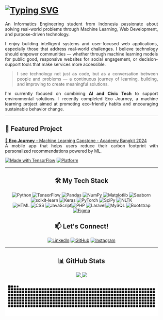 <!-- Intro -->
<div align="justify">

# [![Typing SVG](https://readme-typing-svg.demolab.com?font=Fira+Code&weight=600&pause=1000&color=F7F6F1&width=435&lines=Hi+%F0%9F%91%8B%F0%9F%8F%BB%2C++I+am+Azhar)](https://git.io/typing-svg)

An Informatics Engineering student from Indonesia passionate about solving real-world problems through Machine Learning, Web Development, and purpose-driven technology.

I enjoy building intelligent systems and user-focused web applications, especially those that address real-world challenges. I believe technology should empower communities — whether through machine learning models for public good, responsive websites for social engagement, or decision-support tools that make services more accessible.

> I see technology not just as code, but as a conversation between people and problems — a continuous journey of learning, building, and improving to create meaningful solutions.

I'm currently focused on combining **AI and Civic Tech** to support environmental solutions. I recently completed Eco Journey, a machine learning project aimed at promoting eco-friendly habits and encouraging sustainable behavior change.

</div>

---

<!-- Social connections -->
<div align="justify">
  
## 🚀 Featured Project

[**🌱 Eco Journey** – Machine Learning Capstone - Academy Bangkit 2024](https://github.com/EcoJourney-Bangkit-Capstone)  
A mobile app that helps users reduce their carbon footprint with personalized recommendations powered by ML.

[![Made with TensorFlow](https://img.shields.io/badge/Made%20with-TensorFlow-orange?style=flat&logo=tensorflow)](https://www.tensorflow.org/)  [![Platform](https://img.shields.io/badge/Platform-Android-blue?style=flat&logo=android)](https://developer.android.com/studio?hl=id)

</div>

---

<!-- Tech Stack -->
<div align="center">
  
## 🛠 My Tech Stack

![Python](https://img.shields.io/badge/Python-%233776AB?style=for-the-badge&logo=python&logoColor=white) 
![TensorFlow](https://img.shields.io/badge/TensorFlow-%23FF6F00?style=for-the-badge&logo=tensorflow&logoColor=white) 
![Pandas](https://img.shields.io/badge/Pandas-%23150458?style=for-the-badge&logo=pandas&logoColor=white) 
![NumPy](https://img.shields.io/badge/NumPy-%23013243?style=for-the-badge&logo=numpy&logoColor=white)
![Matplotlib](https://img.shields.io/badge/Matplotlib-%233B5280?style=for-the-badge&logo=plotly&logoColor=white)  ![Seaborn](https://img.shields.io/badge/Seaborn-%231D3557?style=for-the-badge&logo=plotly&logoColor=white)  ![scikit-learn](https://img.shields.io/badge/scikit--learn-%23F7931E?style=for-the-badge&logo=scikitlearn&logoColor=white)  ![Keras](https://img.shields.io/badge/Keras-%23D00000?style=for-the-badge&logo=keras&logoColor=white)  ![PyTorch](https://img.shields.io/badge/PyTorch-%23EE4C2C?style=for-the-badge&logo=pytorch&logoColor=white)  ![SciPy](https://img.shields.io/badge/SciPy-%230C55A5?style=for-the-badge&logo=scipy&logoColor=white)  ![NLTK](https://img.shields.io/badge/NLTK-%23222222?style=for-the-badge&logo=nltk&logoColor=white)  
![HTML](https://img.shields.io/badge/HTML-%23E34F26?style=for-the-badge&logo=html5&logoColor=white) ![CSS](https://img.shields.io/badge/CSS-%231572B6?style=for-the-badge&logo=css3&logoColor=white) ![JavaScript](https://img.shields.io/badge/javascript-%23F7DF1E?style=for-the-badge&logo=JavaScript&logoColor=black)![PHP](https://img.shields.io/badge/PHP-%23777BB4?style=for-the-badge&logo=php&logoColor=white)  ![Laravel](https://img.shields.io/badge/Laravel-%23FF2D20?style=for-the-badge&logo=laravel&logoColor=white)![MySQL](https://img.shields.io/badge/MySQL-%234479A1?style=for-the-badge&logo=mysql&logoColor=white)  ![Bootstrap](https://img.shields.io/badge/Bootstrap-%237952B3?style=for-the-badge&logo=bootstrap&logoColor=white)  [![Figma](https://img.shields.io/badge/Figma-1E2A3A?style=for-the-badge&logo=figma&logoColor=white)](https://www.figma.com/@kkyufkrz)

<!-- Lets Connect -->  
## 📫 Let's Connect!

[<img alt="LinkedIn" src="https://img.shields.io/badge/LinkedIn-%230A66C2.svg?&style=for-the-badge&logo=LinkedIn&logoColor=white" />](https://www.linkedin.com/in/irsyadazhar/)
[<img alt="GitHub" src="https://img.shields.io/badge/GitHub-%23121011?style=for-the-badge&logo=github&logoColor=white" />](https://github.com/kkyufkrz)
[<img alt="Instagram" src="https://img.shields.io/badge/Instagram-%23E4405F?style=for-the-badge&logo=instagram&logoColor=white" />](https://www.instagram.com/kkyufkrz)

</div>

---

<!-- Github Stats -->
<div align="center">

## 📊 GitHub Stats

<p align="center">
<a href="https://github.com/kkyufkrz">
<img height="180em" src="https://github-readme-stats.vercel.app/api?username=kkyufkrz&theme=dark&show_icons=true&hide_border=false&count_private=true"/>
<img height="180em" src="https://github-readme-stats.vercel.app/api/top-langs/?username=kkyufkrz&theme=dark&show_icons=true&hide_border=false&layout=compact"/>
</a>
</p>

![snake gif](https://github.com/kkyufkrz/kkyufkrz/blob/output/github-snake-dark.svg)

</div>

